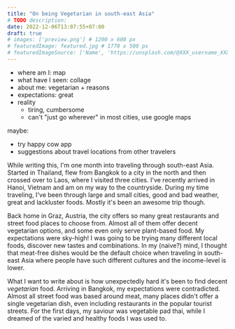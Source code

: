 ```yaml
---
title: "On being Vegetarian in south-east Asia"
# TODO description: 
date: 2022-12-06T13:07:55+07:00
draft: true
# images: ['preview.png'] # 1200 x 600 px
# featuredImage: featured.jpg # 1770 x 500 px
# featuredImageSource: ['Name', 'https://unsplash.com/@XXX_username_XXX?utm_source=unsplash&utm_medium=referral&utm_content=creditCopyText']
---
```


<!-- # Introduction -->
- where am I: map
- what have I seen: collage
- about me: vegetarian + reasons
- expectations: great
- reality
    - tiring, cumbersome
    - can't "just go wherever" in most cities, use google maps

maybe:
- try happy cow app
- suggestions about travel locations from other travelers

While writing this, I'm one month into traveling through south-east Asia. Started in Thailand, flew from Bangkok to a city in the north and then crossed over to Laos, where I visited three cities. I've recently arrived in Hanoi, Vietnam and am on my way to the countryside. During my time traveling, I've been through large and small cities, good and bad weather, great and lackluster foods. Mostly it's been an awesome trip though.

Back home in Graz, Austria, the city offers so many great restaurants and street food places to choose from. Almost all of them offer decent vegetarian options, and some even only serve plant-based food. My expectations were sky-high! I was going to be trying many different local foods, discover new tastes and combinations. In my (naive?) mind, I thought that meat-free dishes would be the default choice when traveling in south-east Asia where people have such different cultures and the income-level is lower.

What I want to write about is how unexpectedly hard it's been to find decent *vegetarian* food.  Arriving in Bangkok, my expectations were contradicted. Almost all street food was based around meat, many places didn't offer a single vegetarian dish, even including restaurants in the popular tourist streets. For the first days, my saviour was vegetable pad thai, while I dreamed of the varied and healthy foods I was used to. 
